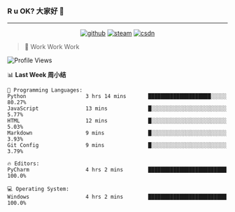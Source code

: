 ### R u OK? 大家好 👋

___

<p align="center">
  <a href="https://bigkjp97.github.io/"><img src="https://img.shields.io/badge/-GitPage-lightgrey" alt="github"></a>
  <a href="https://steamcommunity.com/id/bigkjp/"><img src="https://img.shields.io/badge/-Steam-black" alt="steam"></a>
  <a href="https://blog.csdn.net/qq_38986088"><img src="https://img.shields.io/badge/CSDN-cf000e" alt="csdn"></a>
</p>

> 🧟 Work Work Work

<!--START_SECTION:kjp readme-->
![Profile Views](http://img.shields.io/badge/Mi%20Amigos%E2%99%82%EF%B8%8F-40-ff69b4)

📊 **Last Week 周小结** 

```text
💬 Programming Languages: 
Python                   3 hrs 14 mins       ████████████████████░░░░░   80.27% 
JavaScript               13 mins             █░░░░░░░░░░░░░░░░░░░░░░░░   5.77% 
HTML                     12 mins             █░░░░░░░░░░░░░░░░░░░░░░░░   5.03% 
Markdown                 9 mins              █░░░░░░░░░░░░░░░░░░░░░░░░   3.93% 
Git Config               9 mins              █░░░░░░░░░░░░░░░░░░░░░░░░   3.79%

🔥 Editors: 
PyCharm                  4 hrs 2 mins        █████████████████████████   100.0%

💻 Operating System: 
Windows                  4 hrs 2 mins        █████████████████████████   100.0%

```


<!--END_SECTION:kjp readme-->

<!--
**bigkjp97/bigkjp97** is a ✨ _special_ ✨ repository because its `README.md` (this file) appears on your GitHub profile.

Here are some ideas to get you started:

- 🔭 I’m currently working on ...
- 🌱 I’m currently learning ...
- 👯 I’m looking to collaborate on ...
- 🤔 I’m looking for help with ...
- 💬 Ask me about ...
- 📫 How to reach me: ...
- 😄 Pronouns: ...
- ⚡ Fun fact: ... -->

